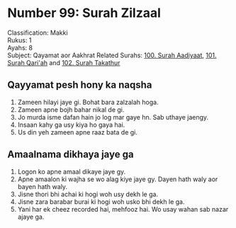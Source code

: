 # Number 99: Surah Zilzaal

Classification: Makki  
Rukus: 1  
Ayahs: 8  
Subject: Qayamat aor Aakhrat
Related Surahs: [100. Surah Aadiyaat](100_Surah_Aadiyaat), [101. Surah Qari'ah](101_Surah_Qari'ah.md) and [102. Surah Takathur](102_Surah_Takathur.md)

## Qayyamat pesh hony ka naqsha

1. Zameen hilayi jaye gi. Bohat bara zalzalah hoga.
2. Zameen apne bojh bahar nikal de gi.
3. Jo murda isme dafan hain jo log mar gaye hn. Sab uthaye jaengy.
4. Insaan kahy ga usy kiya ho gaya hai.
5. Us din yeh zameen apne raaz bata de gi.

## Amaalnama dikhaya jaye ga

1. Logon ko apne amaal dikaye jaye gy.
2. Apne amaalon ki wajha se wo alag kiye jaye gy. Dayen hath waly aor bayen hath waly.
3. Jisne thori bhi achai ki hogi woh usy dekh le ga.
4. Jisne zara barabar burai ki hogi woh usko bhi dekh le ga.
5. Yani har ek cheez recorded hai, mehfooz hai. Wo usay wahan sab nazar ajaye ga.
